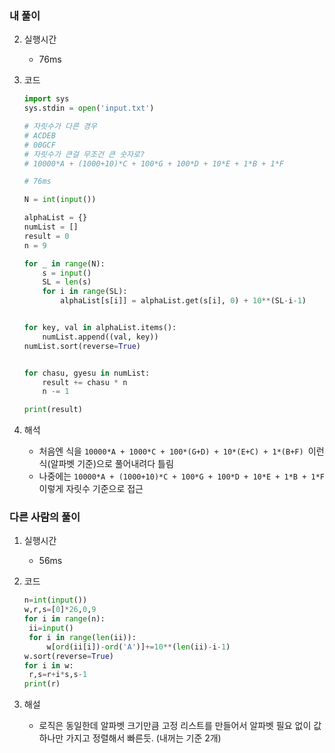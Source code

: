### 내 풀이

2. 실행시간
   - 76ms

3. 코드

   ```python
   import sys
   sys.stdin = open('input.txt')
   
   # 자릿수가 다른 경우
   # ACDEB
   # 00GCF
   # 자릿수가 큰걸 무조건 큰 숫자로?
   # 10000*A + (1000+10)*C + 100*G + 100*D + 10*E + 1*B + 1*F
   
   # 76ms
   
   N = int(input())
   
   alphaList = {}
   numList = []
   result = 0
   n = 9
   
   for _ in range(N):
       s = input()
       SL = len(s)
       for i in range(SL):
           alphaList[s[i]] = alphaList.get(s[i], 0) + 10**(SL-i-1)
   
   
   for key, val in alphaList.items():
       numList.append((val, key))
   numList.sort(reverse=True)
   
   
   for chasu, gyesu in numList:
       result += chasu * n
       n -= 1
   
   print(result)
   ```
   

3. 해석
   - 처음엔 식을 `10000*A + 1000*C + 100*(G+D) + 10*(E+C) + 1*(B+F) `이런식(알파벳 기준)으로 풀어내려다 틀림
   - 나중에는 `10000*A + (1000+10)*C + 100*G + 100*D + 10*E + 1*B + 1*F ` 이렇게 자릿수 기준으로 접근



### 다른 사람의 풀이

1. 실행시간

   - 56ms

2. 코드

   ```python
   n=int(input())
   w,r,s=[0]*26,0,9
   for i in range(n):
   	ii=input()
   	for i in range(len(ii)):
   		w[ord(ii[i])-ord('A')]+=10**(len(ii)-i-1)
   w.sort(reverse=True)
   for i in w:
   	r,s=r+i*s,s-1
   print(r)
   ```
   
3. 해설

   - 로직은 동일한데 알파벳 크기만큼 고정 리스트를 만들어서 알파벳 필요 없이 값 하나만 가지고 정렬해서 빠른듯. (내꺼는 기준 2개)

